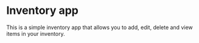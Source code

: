 # Inventory app
This is a simple inventory app that allows you to add, edit, delete and view items in your inventory.
